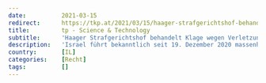 ```yaml
---
date:          2021-03-15
redirect:      https://tkp.at/2021/03/15/haager-strafgerichtshof-behandelt-klage-wegen-verletzung-des-nuernberger-kodex-durch-israelische-regierung-und-pfizer/
title:         tp - Science & Technology
subtitle:      'Haager Strafgerichtshof behandelt Klage wegen Verletzung des Nürnberger Kodex durch israelische Regierung und Pfizer'
description:   'Israel führt bekanntlich seit 19. Dezember 2020 massenhaft Impfungen mit dem mRNA Impfstoff von Pfizer durch. Diese sollen alle 6 Monate wiederholt werden. Wer nicht geimpft ist und die Impfung ablehnt, wird den lokalen Behörden gemeldet und einer Art von „Umerziehung“. Israel hat sich offenbar im Gegenzug bereit erklärt, Daten an Pfizer weiterzugeben. Einiges Aufsehen …'
country:       [IL]
categories:    [Recht]
tags:          []
---
```

